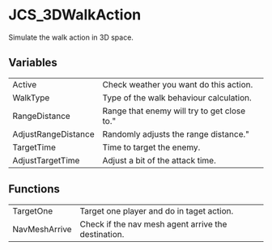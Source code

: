 # JCS_3DWalkAction

Simulate the walk action in 3D space.

## Variables

<table>
<tr>
<td>Active</td>
<td>Check weather you want do this action.</td>
</tr>

<tr>
<td>WalkType</td>
<td>Type of the walk behaviour calculation.</td>
</tr>

<tr>
<td>RangeDistance</td>
<td>Range that enemy will try to get close to."</td>
</tr>

<tr>
<td>AdjustRangeDistance</td>
<td>Randomly adjusts the range distance."</td>
</tr>

<tr>
<td>TargetTime</td>
<td>Time to target the enemy.</td>
</tr>

<tr>
<td>AdjustTargetTime</td>
<td>Adjust a bit of the attack time.</td>
</tr>
</table>

## Functions

<table>
<tr>
<td>TargetOne</td>
<td>Target one player and do in taget action.</td>
</tr>

<tr>
<td>NavMeshArrive</td>
<td>Check if the nav mesh agent arrive the destination.</td>
</tr>
</table>
